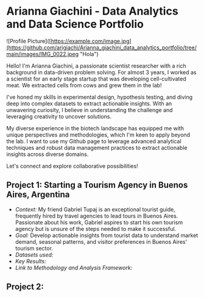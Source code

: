 # Arianna Giachini - Data Analytics and Data Science Portfolio

![Profile Picture]([https://example.com/image.jpg](https://github.com/arigiachi/Arianna_giachini_data_analytics_portfolio/tree/main/images/IMG_0022.jpeg "Hola")

Hello! I'm Arianna Giachini, a passionate scientist researcher with a rich background in data-driven problem solving. For almost 3 years, I worked as a scientist for an early stage startup that was developing cell-cultivated meat. We extracted cells from cows and grew them in the lab! 

I've honed my skills in experimental design, hypothesis testing, and diving deep into complex datasets to extract actionable insights. With an unwavering curiosity, I believe in understanding the challenge and leveraging creativity to uncover solutions.

My diverse experience in the biotech landscape has equipped me with unique perspectives and methodologies, which I'm keen to apply beyond the lab. I want to use my Github page to leverage advanced analytical techniques and robust data management practices to extract actionable insights across diverse domains.

Let's connect and explore collaborative possibilities!



## Project 1: Starting a Tourism Agency in Buenos Aires, Argentina
* *Context:* My friend Gabriel Tupaj is an exceptional tourist guide, frequently hired by travel agencies to lead tours in Buenos Aires. Passionate about his work, Gabriel aspires to start his own tourism agency but is unsure of the steps needed to make it successful.
* *Goal:* Develop actionable insights from tourist data to understand market demand, seasonal patterns, and visitor preferences in Buenos Aires' tourism sector.
* *Datasets used:*
* *Key Results:*
* *Link to Methodology and Analysis Framework:*


## Project 2: 



